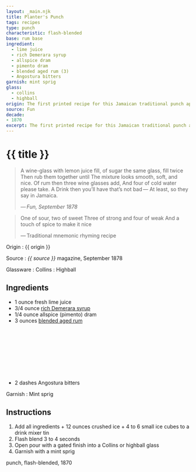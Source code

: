 ```yaml
---
layout: _main.njk
title: Planter's Punch
tags: recipes
type: punch
characteristic: flash-blended
base: rum base
ingredient:
  - lime juice
  - rich Demerara syrup
  - allspice dram
  - pimento dram
  - blended aged rum (3)
  - Angostura bitters
garnish: mint sprig
glass:
  - collins
  - highball
origin: The first printed recipe for this Jamaican traditional punch appeared in the London-based magazine <cite>Fun</cite>. However, the drink or class of drinks was probably invented in the late 18<sup>th</sup> or early 19<sup>th</sup> century.
source: Fun
decade:
- 1870
excerpt: The first printed recipe for this Jamaican traditional punch appeared in the London-based magazine Fun in 1870. However, the drink or class of drinks was probably invented in the late 18th or early 19th century.
---
```


<!-- markdownlint-disable MD025 -->
# {{ title }}
<!-- markdownlint-enable MD025 -->
<!-- markdownlint-disable MD028 -->
> A wine-glass with lemon juice fill, of sugar the same glass, fill twice
> Then rub them together until
> The mixture looks smooth, soft, and nice.
> Of rum then three wine glasses add,
> And four of cold water please take. A Drink then you’ll have that’s not bad&NoBreak;&thinsp;&NoBreak;—
> At least, so they say in Jamaica.
>
> —&NoBreak;&thinsp;&NoBreak;<cite>Fun<cite>, September 1878

> One of sour, two of sweet
> Three of strong and four of weak
> And a touch of spice to make it nice
>
> —&NoBreak;&thinsp;&NoBreak;Traditional mnemonic rhyming recipe
<!-- markdownlint-enable MD028 -->
Origin
  : {{ origin }}

Source
  : <span data-pagefind-filter="Source"><cite>{{ source }}</cite> magazine</span>, September 1878

Glassware
  : <span data-pagefind-filter="Glassware">Collins</span>
  : <span data-pagefind-filter="Glassware">Highball</span>

## Ingredients

* 1 ounce fresh lime juice
* 3/4 ounce [rich Demerara syrup](/mixes/2-1-simple-syrup)
* 1/4 ounce allspice (pimento) dram
* 3 ounces [blended aged rum](/rums/05-rum-blended-aged/)<icon-l space="1em" class="bigger" label="(3)"><span class="with-icon"><svg class="icon"><use href="/assets/images/icons/circle-3.svg#circle-3"></use></svg></span></icon-l>
* 2 dashes Angostura bitters

Garnish
  : <span data-pagefind-filter="Garnish">Mint sprig</span>

## Instructions

1. Add all ingredients + 12 ounces crushed ice + 4 to 6 small ice cubes to a drink mixer tin
2. Flash blend 3 to 4 seconds
3. Open pour with a gated finish into a Collins or highball glass
4. Garnish with a mint sprig

<div
  class="sr-only"
  data-cat[0]="Drink"
  data-type[0]="Punch"
  data-char[0]="Flash-blended"
  data-base[0]="Rum/Cane spirits"
  data-ingredient[0]="Lime juice"
  data-ingredient[1]="Rich Demerara syrup"
  data-ingredient[2]="Allspice dram"
  data-ingredient[3]="Pimento dram"
  data-ingredient[4]="Blended aged rum [3]"
  data-ingredient[5]="Angostura bitters"
  data-juice[0]="Lime juice"
  data-syrup[0]="Rich Demerara syrup"
  data-liquor[0]="Allspice dram"
  data-liquor[1]="Pimento dram"
  data-liquor[2]="Blended aged rum [3]"
  data-bitters[0]="Angostura bitters"
  data-origin[0]="Jamaica"
  data-origin[1]="Traditional"
  data-decade[0]="1870"
  data-pagefind-filter="
    Category[data-cat[0]],
    Type[data-type[0]],
    Characteristic[data-char[0]],
    Base[data-base[0]],
    Ingredient[data-ingredient[0]],
    Ingredient[data-ingredient[1]],
    Ingredient[data-ingredient[2]],
    Ingredient[data-ingredient[3]],
    Ingredient[data-ingredient[4]],
    Ingredient[data-ingredient[5]],
    Juice[data-juice[0]],
    Syrup[data-syrup[0]],
    Liquor[data-liquor[0]],
    Liquor[data-liquor[1]],
    Liquor[data-liquor[2]],
    Bitters[data-bitters[0]],
    Origin[data-origin[0]],
    Origin[data-origin[1]],
    Decade[data-decade[0]]
  "
>
</div>

<div class="keywords" aria-hidden>punch, flash-blended, 1870</div>
